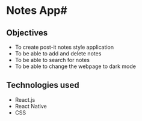 # Notes App#

## Objectives

- To create post-it notes style application
- To be able to add and delete notes
- To be able to search for notes
- To be able to change the webpage to dark mode

## Technologies used

- React.js
- React Native
- CSS 